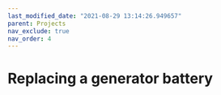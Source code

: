 ```yaml
---
last_modified_date: "2021-08-29 13:14:26.949657"
parent: Projects
nav_exclude: true
nav_order: 4
---
```


# Replacing a generator battery
